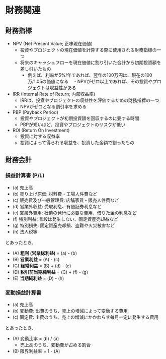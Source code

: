 # 財務関連

## 財務指標

- NPV (Net Present Value; 正味現在価値)
  - 投資やプロジェクトの現在価値を計算する際に使用される財務指標の一つ
  - 将来のキャッシュフローを現在価値に割り引いた合計から初期投資額を差し引いたもの
    - 例えば、利率が5%/年であれば、翌年の100万円は、現在の100万/1.05の価値になる
　- NPVがゼロ以上であれば、その投資やプロジェクトは収益性がある
- IRR (Internal Rate of Return; 内部収益率)
  - IRRは、投資やプロジェクトの収益性を評価するための財務指標の一つ
  - NPVがゼロとなる割引率を求める
- PBP (Payback Period)
  - 投資やプロジェクトが初期投資額を回収するのに要する時間
  - PBPが短いほど、投資やプロジェクトのリスクが低い
- ROI (Return On Investment)
  - 投資に対する収益率
  - 投資によって得られる収益を、投資した金額で割ったもの

## 財務会計

### 損益計算書 (P/L)

- (a) 売上高
- (b) 売り上げ原価: 材料費・工場人件費など
- (c) 販売費及び一般管理費: 店舗家賃・販売人件費など
- (d) 営業外収益: 受取利息、有価証券利息など
- (e) 営業外費用: 社債の発行に必要な費用、借りた金の利息など
- (f) 特別利益: 普段は発生しない、固定資産売却益など
- (g) 特別損失: 固定資産売却損、盗難や火災被害など
- (h) 法人税等

とあったとき、

- (A) **粗利 (営業総利益)** = (a) - (b)
- (B) **営業利益** = (A) - (c)
- (C) **経常利益** = (B) + (d) - (e)
- (D) **税引前当期純利益** = (C) + (f) - (g)
- (E) **当期純利益** = (D) - (h)

### 変動損益計算書

- (a) 売上高
- (b) 変動費: 出費のうち、売上の増減によって変動する費用
- (c) 固定費: 出費のうち、売上の増減にかかわらす毎月一定に発生する費用

とあったとき、

- (A) 変動比率 = (b) / (a)
  - 売上高のうち、変動費が占める割合
- (B) 限界利益率 = 1 - (A)